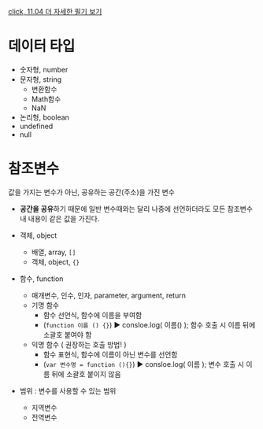 [click, 11.04 더 자세한 필기 보기](https://www.notion.so/TIL-11-04-91263181f55042a8bc484acf748ac6a7)

# 데이터 타입

- 숫자형, number
- 문자형, string
  - 변환함수
  - Math함수
  - NaN
- 논리형, boolean
- undefined
- null



# 참조변수

값을 가지는 변수가 아닌, 공유하는 공간(주소)을 가진 변수

- **공간을 공유**하기 때문에 일반 변수때와는 달리 나중에 선언하더라도 모든 참조변수 내 내용이 같은 값을 가진다.



- 객체, object 
  - 배열, array, `[]`
  - 객체, object, `{}`
- 함수, function
  - 매개변수, 인수, 인자, parameter, argument, return
  - 기명 함수
    - 함수 선언식, 함수에 이름을 부여함
    - (`function 이름 () {}`) ▶ consloe.log( 이름() ); 함수 호출 시 이름 뒤에 소괄호 붙여야 함
  - 익명 함수 ( 권장하는 호출 방법! )
    - 함수 표현식, 함수에 이름이 아닌 변수를 선언함
    - (`var 변수명 = function (){}`) ▶  consloe.log( 이름 ); 변수 호출 시 이름 뒤에 소괄호 붙이지 않음

- 범위 : 변수를 사용할 수 있는 범위
  - 지역변수
  - 전역변수

